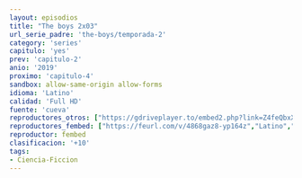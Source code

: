 ```yaml
---
layout: episodios
title: "The boys 2x03"
url_serie_padre: 'the-boys/temporada-2'
category: 'series'
capitulo: 'yes'
prev: 'capitulo-2'
anio: '2019'
proximo: 'capitulo-4'
sandbox: allow-same-origin allow-forms
idioma: 'Latino'
calidad: 'Full HD'
fuente: 'cueva'
reproductores_otros: ["https://gdriveplayer.to/embed2.php?link=Z4feQbxXJ2l7PstC752MkQxUZ%252BpbDEXbLoNmhX0zCe%252F6MOKNehc1CUYrv4AzPCAe9%252FS0fLDuoTM1xkKDC9JHoyHcBa0T4hELJ4VTJEkhZBKd%252FeXo0Rijyf%252Fa54SlhBdACPwRwFTLQAG12EIv70iCy3koGAGGtX5toLLkkWMp1hhAajq%252FIEkFHZ7Y0L2qZfWUxnYBtIyO7xY3yHuBUEhAO3","Latino","https://gdriveplayer.to/embed2.php?link=GtuIZRT0YAINU%252FcN210SBAcqY4EhSuQndCtP8KzC5qO2u8%252FQFPGGa5IBxY4WKucdGtez7mzJ2NJ6cZOHLcmvmCZF2adJ07i57%252F%252FGVlSWIjK4vBAfEfuKLUp45V3ZNgv8NrmDbWAVReWPQELPiOAOuTFN0LNm8L%252BwrTJn8zqYYLzwiZfg4QSjqVPppea72%252FAPO7%252FiB4Gj6E6hEC9UKKxRMu","Latino"]
reproductores_fembed: ["https://feurl.com/v/4868gaz8-yp164z","Latino","https://www.fembed.com/v/0epy4ale48-63wl","Latino","https://www.fembed.com/v/z71rytjl8pnzem1","Latino","https://jplayer.club/v/k8q0es3wdz51575","Latino"]
reproductor: fembed
clasificacion: '+10'
tags:
- Ciencia-Ficcion
---
```












